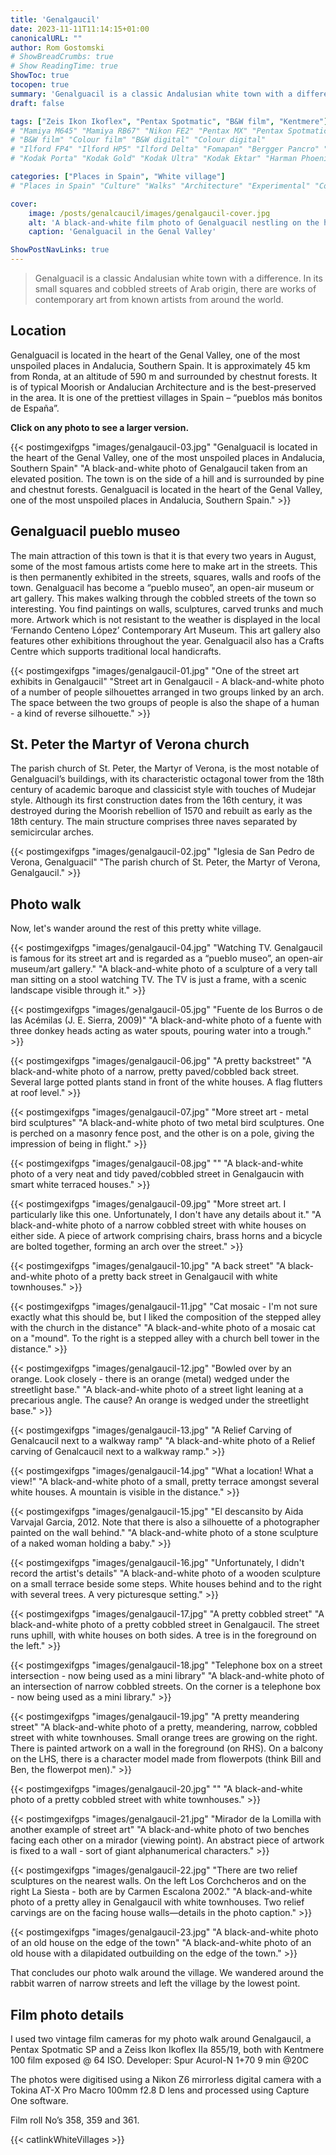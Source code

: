 ```yaml
---
title: 'Genalgaucil'
date: 2023-11-11T11:14:15+01:00
canonicalURL: ""
author: Rom Gostomski
# ShowBreadCrumbs: true
# Show ReadingTime: true
ShowToc: true
tocopen: true
summary: 'Genalguacil is a classic Andalusian white town with a difference - it is famous for its street art! A photo walk with 23 film photos taken with vintage cameras.' # The summary appears as the Google description and also on the posts list page. If you also want it to appear on the page, use description instead of summary.
draft: false

tags: ["Zeis Ikon Ikoflex", "Pentax Spotmatic", "B&W film", "Kentmere"]
# "Mamiya M645" "Mamiya RB67" "Nikon FE2" "Pentax MX" "Pentax Spotmatic" "Pinhole" "Horseman VH-R" "Zeis Ikon Ikoflex" "Zeiss Super Ikonta"
# "B&W film" "Colour film" "B&W digital" "Colour digital"
# "Ilford FP4" "Ilford HP5" "Ilford Delta" "Fomapan" "Bergger Pancro" "Rollei RPX"
# "Kodak Porta" "Kodak Gold" "Kodak Ultra" "Kodak Ektar" "Harman Phoenix"

categories: ["Places in Spain", "White village"]
# "Places in Spain" "Culture" "Walks" "Architecture" "Experimental" "Cortijo" "Via Verde"

cover:
    image: /posts/genalcaucil/images/genalgaucil-cover.jpg
    alt: 'A black-and-white film photo of Genalguacil nestling on the hillside in the Genal Valley'
    caption: 'Genalguacil in the Genal Valley'

ShowPostNavLinks: true
---
```

> Genalguacil is a classic Andalusian white town with a difference. In its small squares and cobbled streets of Arab origin, there are works of contemporary art from known artists from around the world.

## Location

Genalguacil is located in the heart of the Genal Valley, one of the most unspoiled places in Andalucia, Southern Spain. It is approximately 45 km from Ronda, at an altitude of 590 m and surrounded by chestnut forests. It is of typical Moorish or Andalucian Architecture and is the best-preserved in the area. It is one of the prettiest villages in Spain – “pueblos más bonitos de España”.

**Click on any photo to see a larger version.**

{{< postimgexifgps "images/genalgaucil-03.jpg" 
"Genalguacil is located in the heart of the Genal Valley, one of the most unspoiled places in Andalucia, Southern Spain" 
"A black-and-white photo of Genalgaucil taken from an elevated position. The town is on the side of a hill and is surrounded by pine and chestnut forests. Genalguacil is located in the heart of the Genal Valley, one of the most unspoiled places in Andalucia, Southern Spain." >}}

## Genalguacil pueblo museo

The main attraction of this town is that it is that every two years in August, some of the most famous artists come here to make art in the streets. This is then permanently exhibited in the streets, squares, walls and roofs of the town. Genalguacil has become a “pueblo museo”, an open-air museum or art gallery. This makes walking through the cobbled streets of the town so interesting. You find paintings on walls, sculptures, carved trunks and much more. Artwork which is not resistant to the weather is displayed in the local ‘Fernando Centeno López’ Contemporary Art Museum. This art gallery also features other exhibitions throughout the year. Genalguacil also has a Crafts Centre which supports traditional local handicrafts.

{{< postimgexifgps "images/genalgaucil-01.jpg" 
"One of the street art exhibits in Genalgaucil" 
"Street art in Genalgaucil - A black-and-white photo of a number of people silhouettes arranged in two groups linked by an arch. The space between the two groups of people is also the shape of a human - a kind of reverse silhouette." >}}

## St. Peter the Martyr of Verona church

The parish church of St. Peter, the Martyr of Verona, is the most notable of Genalguacil’s buildings, with its characteristic octagonal tower from the 18th century of academic baroque and classicist style with touches of Mudejar style. Although its first construction dates from the 16th century, it was destroyed during the Moorish rebellion of 1570 and rebuilt as early as the 18th century. The main structure comprises three naves separated by semicircular arches.

{{< postimgexifgps "images/genalgaucil-02.jpg" 
"Iglesia de San Pedro de Verona, Genalguacil" 
"The parish church of St. Peter, the Martyr of Verona, Genalgaucil." >}}

## Photo walk

Now, let's wander around the rest of this pretty white village.

{{< postimgexifgps "images/genalgaucil-04.jpg" 
"Watching TV. Genalgaucil is famous for its street art and is regarded as a “pueblo museo”, an open-air museum/art gallery." 
"A black-and-white photo of a sculpture of a very tall man sitting on a stool watching TV. The TV is just a frame, with a scenic landscape visible through it." >}}

{{< postimgexifgps "images/genalgaucil-05.jpg" 
"Fuente de los Burros o de las Acémilas (J. E. Sierra, 2009)" 
"A black-and-white photo of a fuente with three donkey heads acting as water spouts, pouring water into a trough." >}}

{{< postimgexifgps "images/genalgaucil-06.jpg" 
"A pretty backstreet" 
"A black-and-white photo of a narrow, pretty paved/cobbled back street. Several large potted plants stand in front of the white houses. A flag flutters at roof level." >}}

{{< postimgexifgps "images/genalgaucil-07.jpg" 
"More street art - metal bird sculptures" 
"A black-and-white photo of two metal bird sculptures. One is perched on a masonry fence post, and the other is on a pole, giving the impression of being in flight." >}}

{{< postimgexifgps "images/genalgaucil-08.jpg" 
"" 
"A black-and-white photo of a very neat and tidy paved/cobbled street in Genalgaucin with smart white terraced houses." >}}

{{< postimgexifgps "images/genalgaucil-09.jpg" 
"More street art. I particularly like this one. Unfortunately, I don't have any details about it." 
"A black-and-white photo of a narrow cobbled street with white houses on either side. A piece of artwork comprising chairs, brass horns and a bicycle are bolted together, forming an arch over the street." >}}

{{< postimgexifgps "images/genalgaucil-10.jpg" 
"A back street" 
"A black-and-white photo of a pretty back street in Genalgaucil with white townhouses." >}}

{{< postimgexifgps "images/genalgaucil-11.jpg" 
"Cat mosaic - I'm not sure exactly what this should be, but I liked the composition of the stepped alley with the church in the distance" 
"A black-and-white photo of a mosaic cat on a "mound". To the right is a stepped alley with a church bell tower in the distance." >}}

{{< postimgexifgps "images/genalgaucil-12.jpg" 
"Bowled over by an orange. Look closely - there is an orange (metal) wedged under the streetlight base." 
"A black-and-white photo of a street light leaning at a precarious angle. The cause? An orange is wedged under the streetlight base." >}}

{{< postimgexifgps "images/genalgaucil-13.jpg" 
"A Relief Carving of Genalcaucil next to a walkway ramp" 
"A black-and-white photo of a Relief carving of Genalcaucil next to a walkway ramp." >}}

{{< postimgexifgps "images/genalgaucil-14.jpg" 
"What a location! What a view!" 
"A black-and-white photo of a small, pretty terrace amongst several white houses. A mountain is visible in the distance." >}}

{{< postimgexifgps "images/genalgaucil-15.jpg" 
"El descansito by Aida Varvajal Garcia, 2012. Note that there is also a silhouette of a photographer painted on the wall behind." 
"A black-and-white photo of a stone sculpture of a naked woman holding a baby." >}}

{{< postimgexifgps "images/genalgaucil-16.jpg" 
"Unfortunately, I didn't record the artist's details" 
"A black-and-white photo of a wooden sculpture on a small terrace beside some steps. White houses behind and to the right with several trees. A very picturesque setting." >}}

{{< postimgexifgps "images/genalgaucil-17.jpg" 
"A pretty cobbled street" 
"A black-and-white photo of a pretty cobbled street in Genalgaucil. The street runs uphill, with white houses on both sides. A tree is in the foreground on the left." >}}

{{< postimgexifgps "images/genalgaucil-18.jpg" 
"Telephone box on a street intersection - now being used as a mini library" 
"A black-and-white photo of an intersection of narrow cobbled streets. On the corner is a telephone box - now being used as a mini library." >}}

{{< postimgexifgps "images/genalgaucil-19.jpg" 
"A pretty meandering street" 
"A black-and-white photo of a pretty, meandering, narrow, cobbled street with white townhouses. Small orange trees are growing on the right. There is painted artwork on a wall in the foreground (on RHS). On a balcony on the LHS, there is a character model made from flowerpots (think Bill and Ben, the flowerpot men)." >}}

{{< postimgexifgps "images/genalgaucil-20.jpg" 
"" 
"A black-and-white photo of a pretty cobbled street with white townhouses." >}}

{{< postimgexifgps "images/genalgaucil-21.jpg" 
"Mirador de la Lomilla with another example of street art" 
"A black-and-white photo of two benches facing each other on a mirador (viewing point). An abstract piece of artwork is fixed to a wall - sort of giant alphanumerical characters." >}}

{{< postimgexifgps "images/genalgaucil-22.jpg" 
"There are two relief sculptures on the nearest walls. On the left Los Corchcheros and on the right La Siesta - both are by Carmen Escalona 2002." 
"A black-and-white photo of a pretty alley in Genalgaucil with white townhouses. Two relief carvings are on the facing house walls—details in the photo caption." >}}

{{< postimgexifgps "images/genalgaucil-23.jpg" 
"A black-and-white photo of an old house on the edge of the town" 
"A black-and-white photo of an old house with a dilapidated outbuilding on the edge of the town." >}}

That concludes our photo walk around the village. We wandered around the rabbit warren of narrow streets and left the village by the lowest point.

## Film photo details

I used two vintage film cameras for my photo walk around Genalgaucil, a Pentax Spotmatic SP and a Zeiss Ikon Ikoflex IIa 855/19, both with Kentmere 100 film exposed @ 64 ISO. Developer: Spur Acurol-N 1+70 9 min @20C

The photos were digitised using a Nikon Z6 mirrorless digital camera with a Tokina AT-X Pro Macro 100mm f2.8 D lens and processed using Capture One software.

Film roll No’s 358, 359 and 361.

{{< catlinkWhiteVillages >}}